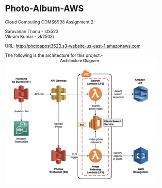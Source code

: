 # Photo-Album-AWS
Cloud Computing COMS6998 Assignment 2

Saravanan Thanu - st3523\
Vikram Kumar - vk2503\

URL: http://photoappst3523.s3-website-us-east-1.amazonaws.com

The following is the architecture for this project:-
![PhotoAlbum Architecture](https://github.com/siddharthchd/Voice_Controlled_Photo_Album_WebApp/blob/main/Architecture/diagram.png)
